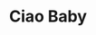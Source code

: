 ---
template: Post
title: Ciao Baby
tags: Italian, Pizza, Pasta
category: Local
phone: 901-457-7457
website: http://ciaobabypizza.com/index.html
services: call-in, drive-thru
---